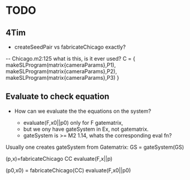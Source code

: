 # TODO
## 4Tim

- createSeedPair vs fabricateChicago exactly?

-- Chicago.m2:125 what is this, is it ever used?
C = { 
    makeSLProgram(matrix{cameraParams},P1),
    makeSLProgram(matrix{cameraParams},P2),
    makeSLProgram(matrix{cameraParams},P3)
  }

## Evaluate to check equation
- How can we evaluate the the equations on the system?

    - evaluate(F,x0||p0) only for F gatematrix, 
    - but we ony have gateSystem in Ex, not gatematrix. 
    - gateSystem is >= M2 1.14, whats the corresponding eval fn?

Usually one creates gateSystem from Gatematrix:
GS = gateSystem(GS)


(p,x)=fabricateChicago CC
evaluate(F,x||p)

(p0,x0) = fabricateChicago(CC)
evaluate(F,x0||p0)
    
